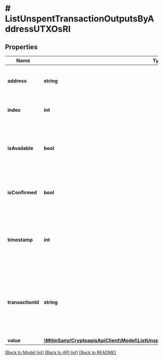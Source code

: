 # # ListUnspentTransactionOutputsByAddressUTXOsRI

## Properties

Name | Type | Description | Notes
------------ | ------------- | ------------- | -------------
**address** | **string** | Represents the address that has unspend funds per which the result is returned. |
**index** | **int** | Represents the index position of the transaction in the block. |
**isAvailable** | **bool** | Represents if the UTXO has been used from another unconfirmed transaction. If it is - the value will be \&quot;false\&quot;. |
**isConfirmed** | **bool** | Represents the state of the transaction whether it is confirmed or not confirmed. |
**timestamp** | **int** | Defines the exact date/time in Unix Timestamp when this transaction was mined, confirmed or first seen in Mempool, if it is unconfirmed. |
**transactionId** | **string** | Represents the unique identifier of a transaction, i.e. it could be &#x60;transactionId&#x60; in UTXO-based protocols like Bitcoin, and transaction &#x60;hash&#x60; in Ethereum blockchain. |
**value** | [**\MitinSany/CryptoapisApiClient\Model\ListUnspentTransactionOutputsByAddressUTXOsRIValue**](ListUnspentTransactionOutputsByAddressUTXOsRIValue.md) |  |

[[Back to Model list]](../../README.md#models) [[Back to API list]](../../README.md#endpoints) [[Back to README]](../../README.md)
